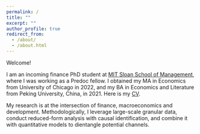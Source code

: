 ```yaml
---
permalink: /
title: ""
excerpt: ""
author_profile: true
redirect_from: 
  - /about/
  - /about.html
---
```


Welcome!

I am an incoming finance PhD student at [MIT Sloan School of Management](https://mitsloan.mit.edu/), where I was working as a Predoc fellow. I obtained my MA in Economics from University of Chicago in 2022, and my BA in Economics and Literature from Peking University, China, in 2021. Here is my [CV](https://paulwdai.github.io/files/CV_Paul_Dai.pdf). 

My research is at the intersection of finance, macroeconomics and development. Methodologically, I leverage large-scale granular data, conduct reduced-form analysis with causal identification, and combine it with quantitative models to dientangle potential channels.
